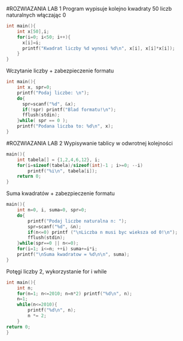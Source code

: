 #ROZWIAZANIA LAB 1
Program wypisuje kolejno kwadraty 50 liczb naturalnych włączając 0
```c
int main(){
	int x[50],i;
  	for(i=0; i<50; i++){
      x[i]=i;
      printf("Kwadrat liczby %d wynosi %d\n", x[i], x[i]*x[i]);
    }
}
```
Wczytanie liczby + zabezpieczenie formatu
```c
int main(){
  	int x, spr=0;
	printf("Podaj liczbe: \n");
	do{
      spr=scanf("%d", &x);
      if(!spr) printf("Blad formatu!\n");
      fflush(stdin);
  	}while( spr == 0 );
	printf("Podana liczba to: %d\n", x);
}
```
#ROZWIAZANIA LAB 2
Wypisywanie tablicy w odwrotnej kolejności
```c
main(){
	int tabela[] = {1,2,4,6,12}, i;
	for(i=sizeof(tabela)/sizeof(int)-1 ; i>=0; --i)
		printf("%i\n", tabela[i]);
	return 0;
}
```
Suma kwadratów + zabezpieczenie formatu
```c
main(){
	int n=0, i, suma=0, spr=0;
	do{
		printf("Podaj liczbe naturalna n: ");
	  	spr=scanf("%d", &n);
	  	if(n<=0) printf ("\nLiczba n musi byc wieksza od 0!\n");
	  	fflush(stdin);
	}while(spr==0 || n<=0);
	for(i=1; i<=n; ++i) suma+=i*i;	
	printf("\nSuma kwadratow = %d\n\n", suma);
} 
```
Potęgi liczby 2, wykorzystanie for i while
```c
int main(){
  	int n;
	for(n=1; n<=2010; n=n*2) printf("%d\n", n);
	n=1;
	while(n<=2010){ 
    	printf("%d\n", n);
    	n *= 2;
  	}
return 0;
}
```

